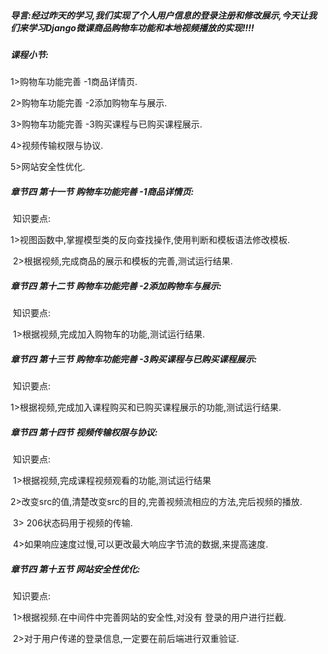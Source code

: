 ##### 导言:经过昨天的学习,我们实现了个人用户信息的登录注册和修改展示,今天让我们来学习Django微课商品购物车功能和本地视频播放的实现!!!!

##### **课程小节:**  

1>购物车功能完善 -1商品详情页.

2>购物车功能完善 -2添加购物车与展示.

3>购物车功能完善 -3购买课程与已购买课程展示.

4>视频传输权限与协议.

5>网站安全性优化.

##### **章节四 第十一节 购物车功能完善 -1商品详情页:**

​    知识要点:

​    1>视图函数中,掌握模型类的反向查找操作,使用判断和模板语法修改模板.

​    2>根据视频,完成商品的展示和模板的完善,测试运行结果.

##### **章节四 第十二节 购物车功能完善 -2添加购物车与展示:**

​    知识要点:

​        1>根据视频,完成加入购物车的功能,测试运行结果.

##### **章节四 第十三节 购物车功能完善 -3购买课程与已购买课程展示:**

​    知识要点:

​        1>根据视频,完成加入课程购买和已购买课程展示的功能,测试运行结果.

##### **章节四 第十四节 视频传输权限与协议:**

​    知识要点:

​        1>根据视频,完成课程视频观看的功能,测试运行结果

​        2>改变src的值,清楚改变src的目的,完善视频流相应的方法,完后视频的播放.

​        3> 206状态码用于视频的传输.

​        4>如果响应速度过慢,可以更改最大响应字节流的数据,来提高速度.

##### **章节四 第十五节 网站安全性优化:**

​    知识要点:

​    1>根据视频.在中间件中完善网站的安全性,对没有 登录的用户进行拦截.

​    2>对于用户传递的登录信息,一定要在前后端进行双重验证.        